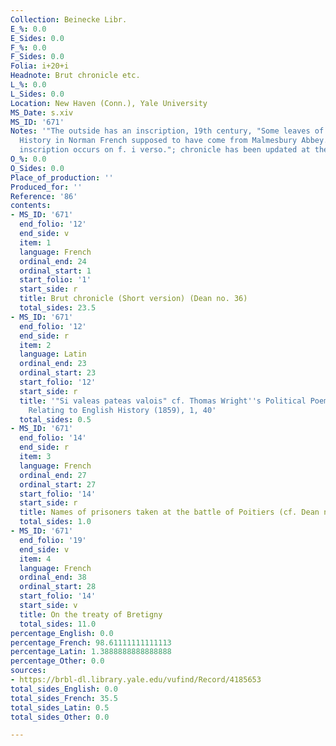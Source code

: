 ```yaml
---
Collection: Beinecke Libr.
E_%: 0.0
E_Sides: 0.0
F_%: 0.0
F_Sides: 0.0
Folia: i+20+i
Headnote: Brut chronicle etc.
L_%: 0.0
L_Sides: 0.0
Location: New Haven (Conn.), Yale University
MS_Date: s.xiv
MS_ID: '671'
Notes: '"The outside has an inscription, 19th century, "Some leaves of early English
  History in Norman French supposed to have come from Malmesbury Abbey." A similar
  inscription occurs on f. i verso."; chronicle has been updated at the end '
O_%: 0.0
O_Sides: 0.0
Place_of_production: ''
Produced_for: ''
Reference: '86'
contents:
- MS_ID: '671'
  end_folio: '12'
  end_side: v
  item: 1
  language: French
  ordinal_end: 24
  ordinal_start: 1
  start_folio: '1'
  start_side: r
  title: Brut chronicle (Short version) (Dean no. 36)
  total_sides: 23.5
- MS_ID: '671'
  end_folio: '12'
  end_side: r
  item: 2
  language: Latin
  ordinal_end: 23
  ordinal_start: 23
  start_folio: '12'
  start_side: r
  title: '"Si valeas pateas valois" cf. Thomas Wright''s Political Poems and Songs
    Relating to English History (1859), 1, 40'
  total_sides: 0.5
- MS_ID: '671'
  end_folio: '14'
  end_side: r
  item: 3
  language: French
  ordinal_end: 27
  ordinal_start: 27
  start_folio: '14'
  start_side: r
  title: Names of prisoners taken at the battle of Poitiers (cf. Dean no. 36)
  total_sides: 1.0
- MS_ID: '671'
  end_folio: '19'
  end_side: v
  item: 4
  language: French
  ordinal_end: 38
  ordinal_start: 28
  start_folio: '14'
  start_side: v
  title: On the treaty of Bretigny
  total_sides: 11.0
percentage_English: 0.0
percentage_French: 98.61111111111113
percentage_Latin: 1.3888888888888888
percentage_Other: 0.0
sources:
- https://brbl-dl.library.yale.edu/vufind/Record/4185653
total_sides_English: 0.0
total_sides_French: 35.5
total_sides_Latin: 0.5
total_sides_Other: 0.0

---
```

